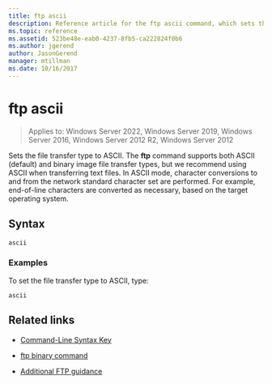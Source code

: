 ```yaml
---
title: ftp ascii
description: Reference article for the ftp ascii command, which sets the file transfer type to ASCII.
ms.topic: reference
ms.assetid: 523be48e-eab0-4237-8fb5-ca222824f0b6
ms.author: jgerend
author: JasonGerend
manager: mtillman
ms.date: 10/16/2017
---
```


# ftp ascii

>Applies to: Windows Server 2022, Windows Server 2019, Windows Server 2016, Windows Server 2012 R2, Windows Server 2012

Sets the file transfer type to ASCII. The **ftp** command supports both ASCII (default) and binary image file transfer types, but we recommend using ASCII when transferring text files. In ASCII mode, character conversions to and from the network standard character set are performed. For example, end-of-line characters are converted as necessary, based on the target operating system.

## Syntax

```
ascii
```

### Examples

To set the file transfer type to ASCII, type:

```
ascii
```

## Related links

- [Command-Line Syntax Key](command-line-syntax-key.md)

- [ftp binary command](ftp-binary.md)

- [Additional FTP guidance](/previous-versions/orphan-topics/ws.10/cc756013(v=ws.10))
